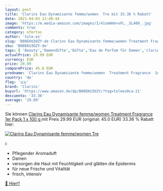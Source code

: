 ```yaml
---
layout: post
title: 'Clarins Eau Dynamisante femme/women  Tre mit 33.36 % Rabatt'
date: 2021-04-03 12:49:44
image: 'https://m.media-amazon.com/images/I/41xmHmh+xFL._SL400_.jpg'
comments: true
category: ofertas
author: 'tole.es'
slug: 'B00EKU3OZY-de Clarins Eau Dynamisante femme/women Treatment Fragrance...'
sku: 'B00EKU3OZY-de'
tags: [ 'Beauty','Damendüfte','Düfte','Eau de Parfum für Damen','clarins', ]
actualPrice: 29.99 EUR
currency: EUR
price: 29.99
comparePrice: 45.0 EUR
prodname: 'Clarins Eau Dynamisante femme/women  Treatment Fragrance  1er Pack  1 x 100 g '
country: 'de'
flag: '🇩🇪'
brand: 'Clarins'
buyurl: 'https://www.amazon.de/dp/B00EKU3OZY/?tag=tolees0ca-21'
descuento: '33.36'
average: '29.99'
---
```


Sie können [Clarins Eau Dynamisante femme/women  Treatment Fragrance  1er Pack  1 x 100 g ](https://www.amazon.de/dp/B00EKU3OZY/?tag=tolees0ca-21) mit Preis 29.99 EUR (original: 45.0 EUR) 33.36 % Rabatt hier:

[![Clarins Eau Dynamisante femme/women  Tre](https://m.media-amazon.com/images/I/41xmHmh+xFL._SL400_.jpg)](https://www.amazon.de/dp/B00EKU3OZY/?tag=tolees0ca-21)

ℹ️:

- Pflegender Aromaduft
- Damen
- versorgen die Haut mit Feuchtigkeit und glätten die Epidermis
- für neue Frische und Vitalität
- frisch, intensiv

[🛒 Hier!!](https://www.amazon.de/dp/B00EKU3OZY/?tag=tolees0ca-21)

